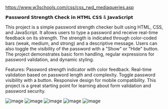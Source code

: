 https://www.w3schools.com/css/css_rwd_mediaqueries.asp

𝗣𝗮𝘀𝘀𝘄𝗼𝗿𝗱 𝗦𝘁𝗿𝗲𝗻𝗴𝘁𝗵 𝗖𝗵𝗲𝗰𝗸 𝗶𝗻 𝗛𝗧𝗠𝗟 𝗖𝗦𝗦 & 𝗝𝗮𝘃𝗮𝗦𝗰𝗿𝗶𝗽𝘁

This project is a simple password strength checker built using HTML, CSS, and JavaScript. It allows users to type a password and receive real-time feedback on its strength. The strength is indicated through color-coded bars (weak, medium, and strong) and a descriptive message. Users can also toggle the visibility of the password with a "Show" or "Hide" button. The project demonstrates basic form handling, regular expressions for password validation, and dynamic styling.

Features:
Password strength indicator with color feedback.
Real-time validation based on password length and complexity.
Toggle password visibility with a button.
Responsive design for mobile compatibility.
This project is a great starting point for learning about form validation and password security.


![image](https://github.com/user-attachments/assets/df9b81fc-cc7d-43dc-9d33-5c1fa790537f)
![image](https://github.com/user-attachments/assets/c77cd1a1-f212-4cb1-bfdf-a98b2008b61f)
![image](https://github.com/user-attachments/assets/01631bc2-0655-4f27-ad5c-f7476436efe2)
![image](https://github.com/user-attachments/assets/efe90a62-cd90-454c-946f-376cc72ffbc6)
![image](https://github.com/user-attachments/assets/84653ff4-7c96-40b0-abdc-bedb87a666b4)
